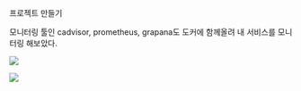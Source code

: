 프로젝트 만들기

모니터링 툴인 cadvisor, prometheus, grapana도 도커에 함께올려 내 서비스를 모니터링 해보았다.

![](https://caosisa.github.io/lib/media/5.png)

![](https://caosisa.github.io/lib/media/6.png)
